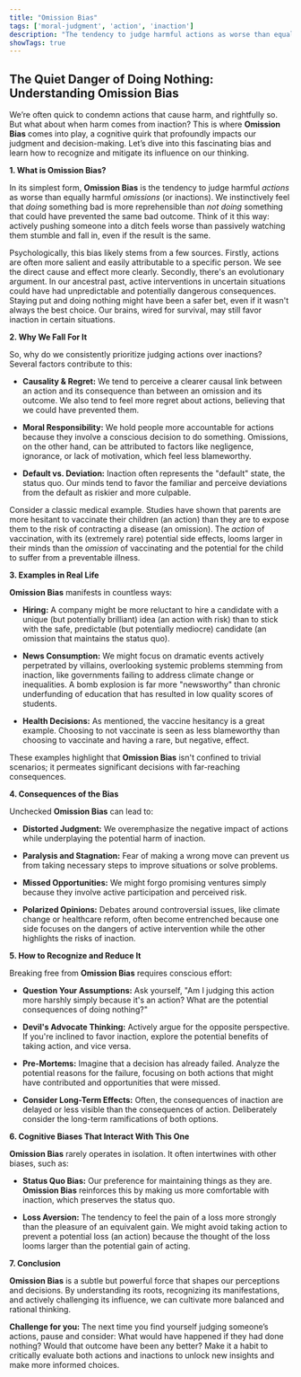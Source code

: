 ```yaml
---
title: "Omission Bias"
tags: ['moral-judgment', 'action', 'inaction']
description: "The tendency to judge harmful actions as worse than equally harmful omissions or inactions."
showTags: true
---
```


## The Quiet Danger of Doing Nothing: Understanding Omission Bias

We’re often quick to condemn actions that cause harm, and rightfully so. But what about when harm comes from inaction? This is where **Omission Bias** comes into play, a cognitive quirk that profoundly impacts our judgment and decision-making. Let’s dive into this fascinating bias and learn how to recognize and mitigate its influence on our thinking.

**1. What is Omission Bias?**

In its simplest form, **Omission Bias** is the tendency to judge harmful *actions* as worse than equally harmful *omissions* (or inactions). We instinctively feel that *doing* something bad is more reprehensible than *not doing* something that could have prevented the same bad outcome. Think of it this way: actively pushing someone into a ditch feels worse than passively watching them stumble and fall in, even if the result is the same.

Psychologically, this bias likely stems from a few sources. Firstly, actions are often more salient and easily attributable to a specific person. We see the direct cause and effect more clearly. Secondly, there's an evolutionary argument. In our ancestral past, active interventions in uncertain situations could have had unpredictable and potentially dangerous consequences. Staying put and doing nothing might have been a safer bet, even if it wasn't always the best choice. Our brains, wired for survival, may still favor inaction in certain situations.

**2. Why We Fall For It**

So, why do we consistently prioritize judging actions over inactions? Several factors contribute to this:

*   **Causality & Regret:** We tend to perceive a clearer causal link between an action and its consequence than between an omission and its outcome. We also tend to feel more regret about actions, believing that we could have prevented them.

*   **Moral Responsibility:** We hold people more accountable for actions because they involve a conscious decision to do something. Omissions, on the other hand, can be attributed to factors like negligence, ignorance, or lack of motivation, which feel less blameworthy.

*   **Default vs. Deviation:** Inaction often represents the "default" state, the status quo. Our minds tend to favor the familiar and perceive deviations from the default as riskier and more culpable.

Consider a classic medical example. Studies have shown that parents are more hesitant to vaccinate their children (an action) than they are to expose them to the risk of contracting a disease (an omission). The *action* of vaccination, with its (extremely rare) potential side effects, looms larger in their minds than the *omission* of vaccinating and the potential for the child to suffer from a preventable illness.

**3. Examples in Real Life**

**Omission Bias** manifests in countless ways:

*   **Hiring:** A company might be more reluctant to hire a candidate with a unique (but potentially brilliant) idea (an action with risk) than to stick with the safe, predictable (but potentially mediocre) candidate (an omission that maintains the status quo).

*   **News Consumption:** We might focus on dramatic events actively perpetrated by villains, overlooking systemic problems stemming from inaction, like governments failing to address climate change or inequalities. A bomb explosion is far more "newsworthy" than chronic underfunding of education that has resulted in low quality scores of students.

*   **Health Decisions:** As mentioned, the vaccine hesitancy is a great example. Choosing to not vaccinate is seen as less blameworthy than choosing to vaccinate and having a rare, but negative, effect.

These examples highlight that **Omission Bias** isn't confined to trivial scenarios; it permeates significant decisions with far-reaching consequences.

**4. Consequences of the Bias**

Unchecked **Omission Bias** can lead to:

*   **Distorted Judgment:** We overemphasize the negative impact of actions while underplaying the potential harm of inaction.

*   **Paralysis and Stagnation:** Fear of making a wrong move can prevent us from taking necessary steps to improve situations or solve problems.

*   **Missed Opportunities:** We might forgo promising ventures simply because they involve active participation and perceived risk.

*   **Polarized Opinions:** Debates around controversial issues, like climate change or healthcare reform, often become entrenched because one side focuses on the dangers of active intervention while the other highlights the risks of inaction.

**5. How to Recognize and Reduce It**

Breaking free from **Omission Bias** requires conscious effort:

*   **Question Your Assumptions:** Ask yourself, "Am I judging this action more harshly simply because it's an action? What are the potential consequences of doing nothing?"

*   **Devil's Advocate Thinking:** Actively argue for the opposite perspective. If you're inclined to favor inaction, explore the potential benefits of taking action, and vice versa.

*   **Pre-Mortems:** Imagine that a decision has already failed. Analyze the potential reasons for the failure, focusing on both actions that might have contributed and opportunities that were missed.

*   **Consider Long-Term Effects:** Often, the consequences of inaction are delayed or less visible than the consequences of action. Deliberately consider the long-term ramifications of both options.

**6. Cognitive Biases That Interact With This One**

**Omission Bias** rarely operates in isolation. It often intertwines with other biases, such as:

*   **Status Quo Bias:** Our preference for maintaining things as they are. **Omission Bias** reinforces this by making us more comfortable with inaction, which preserves the status quo.

*   **Loss Aversion:** The tendency to feel the pain of a loss more strongly than the pleasure of an equivalent gain. We might avoid taking action to prevent a potential loss (an action) because the thought of the loss looms larger than the potential gain of acting.

**7. Conclusion**

**Omission Bias** is a subtle but powerful force that shapes our perceptions and decisions. By understanding its roots, recognizing its manifestations, and actively challenging its influence, we can cultivate more balanced and rational thinking.

**Challenge for you:** The next time you find yourself judging someone’s actions, pause and consider: What would have happened if they had done nothing? Would that outcome have been any better? Make it a habit to critically evaluate both actions and inactions to unlock new insights and make more informed choices.

